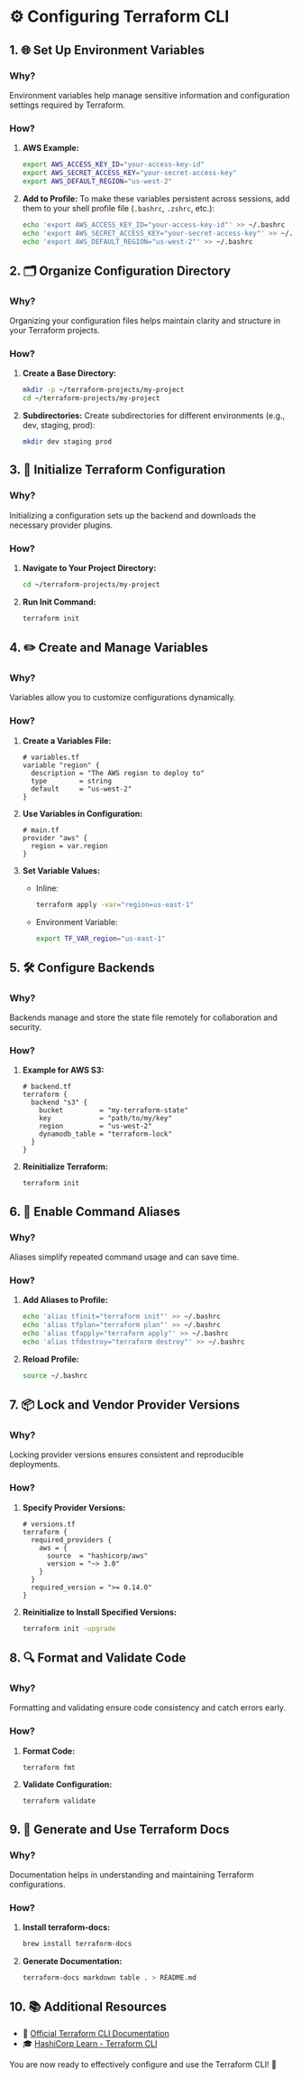 # ⚙️ Configuring Terraform CLI

## 1. 🌐 Set Up Environment Variables

### Why?

Environment variables help manage sensitive information and configuration settings required by Terraform.

### How?

1. **AWS Example:**

    ```bash
    export AWS_ACCESS_KEY_ID="your-access-key-id"
    export AWS_SECRET_ACCESS_KEY="your-secret-access-key"
    export AWS_DEFAULT_REGION="us-west-2"
    ```

2. **Add to Profile:**
   To make these variables persistent across sessions, add them to your shell profile file (`.bashrc`, `.zshrc`, etc.):

    ```bash
    echo 'export AWS_ACCESS_KEY_ID="your-access-key-id"' >> ~/.bashrc
    echo 'export AWS_SECRET_ACCESS_KEY="your-secret-access-key"' >> ~/.bashrc
    echo 'export AWS_DEFAULT_REGION="us-west-2"' >> ~/.bashrc
    ```

## 2. 🗂️ Organize Configuration Directory

### Why?

Organizing your configuration files helps maintain clarity and structure in your Terraform projects.

### How?

1. **Create a Base Directory:**

    ```bash
    mkdir -p ~/terraform-projects/my-project
    cd ~/terraform-projects/my-project
    ```

2. **Subdirectories:**
   Create subdirectories for different environments (e.g., dev, staging, prod):

    ```bash
    mkdir dev staging prod
    ```

## 3. 🔄 Initialize Terraform Configuration

### Why?

Initializing a configuration sets up the backend and downloads the necessary provider plugins.

### How?

1. **Navigate to Your Project Directory:**

    ```bash
    cd ~/terraform-projects/my-project
    ```

2. **Run Init Command:**

    ```bash
    terraform init
    ```

## 4. ✏️ Create and Manage Variables

### Why?

Variables allow you to customize configurations dynamically.

### How?

1. **Create a Variables File:**

    ```hcl
    # variables.tf
    variable "region" {
      description = "The AWS region to deploy to"
      type        = string
      default     = "us-west-2"
    }
    ```

2. **Use Variables in Configuration:**

    ```hcl
    # main.tf
    provider "aws" {
      region = var.region
    }
    ```

3. **Set Variable Values:**
   - Inline:

     ```bash
     terraform apply -var="region=us-east-1"
     ```

   - Environment Variable:

     ```bash
     export TF_VAR_region="us-east-1"
     ```

## 5. 🛠️ Configure Backends

### Why?

Backends manage and store the state file remotely for collaboration and security.

### How?

1. **Example for AWS S3:**

    ```hcl
    # backend.tf
    terraform {
      backend "s3" {
        bucket         = "my-terraform-state"
        key            = "path/to/my/key"
        region         = "us-west-2"
        dynamodb_table = "terraform-lock"
      }
    }
    ```

2. **Reinitialize Terraform:**

    ```bash
    terraform init
    ```

## 6. 🔄 Enable Command Aliases

### Why?

Aliases simplify repeated command usage and can save time.

### How?

1. **Add Aliases to Profile:**

    ```bash
    echo 'alias tfinit="terraform init"' >> ~/.bashrc
    echo 'alias tfplan="terraform plan"' >> ~/.bashrc
    echo 'alias tfapply="terraform apply"' >> ~/.bashrc
    echo 'alias tfdestroy="terraform destroy"' >> ~/.bashrc
    ```

2. **Reload Profile:**

    ```bash
    source ~/.bashrc
    ```

## 7. 📦 Lock and Vendor Provider Versions

### Why?

Locking provider versions ensures consistent and reproducible deployments.

### How?

1. **Specify Provider Versions:**

    ```hcl
    # versions.tf
    terraform {
      required_providers {
        aws = {
          source  = "hashicorp/aws"
          version = "~> 3.0"
        }
      }
      required_version = ">= 0.14.0"
    }
    ```

2. **Reinitialize to Install Specified Versions:**

    ```bash
    terraform init -upgrade
    ```

## 8. 🔍 Format and Validate Code

### Why?

Formatting and validating ensure code consistency and catch errors early.

### How?

1. **Format Code:**

    ```bash
    terraform fmt
    ```

2. **Validate Configuration:**

    ```bash
    terraform validate
    ```

## 9. 📄 Generate and Use Terraform Docs

### Why?

Documentation helps in understanding and maintaining Terraform configurations.

### How?

1. **Install terraform-docs:**

    ```bash
    brew install terraform-docs
    ```

2. **Generate Documentation:**

    ```bash
    terraform-docs markdown table . > README.md
    ```

## 10. 📚 Additional Resources

- 📖 [Official Terraform CLI Documentation](https://www.terraform.io/docs/cli-index.html)
- 🎓 [HashiCorp Learn - Terraform CLI](https://learn.hashicorp.com/terraform?track=cli)

You are now ready to effectively configure and use the Terraform CLI! 🚀

